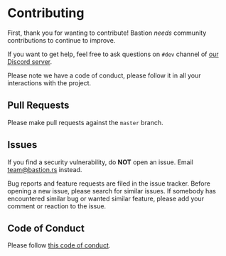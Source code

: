 # Contributing

First, thank you for wanting to contribute! Bastion _needs_ community
contributions to continue to improve.

If you want to get help, feel free to ask questions on `#dev` channel
of [our Discord server](https://discordapp.com/invite/DqRqtRT).

Please note we have a code of conduct, please follow it in all your
interactions with the project.

## Pull Requests

Please make pull requests against the `master` branch.

## Issues

If you find a security vulnerability, do **NOT** open an issue.
Email team@bastion.rs instead.

Bug reports and feature requests are filed in the issue tracker. Before opening
a new issue, please search for similar issues. If somebody has encountered
similar bug or wanted similar feature, please add your comment or reaction to
the issue.

## Code of Conduct

Please follow [this code of conduct](CODE_OF_CONDUCT.md).
